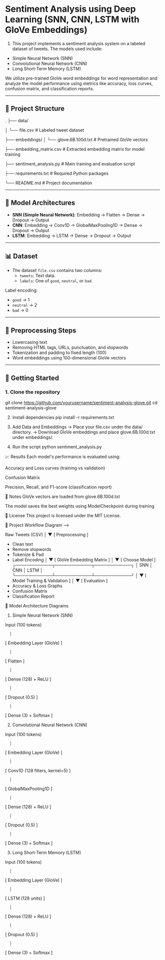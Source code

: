 # Sentiment Analysis using Deep Learning (SNN, CNN, LSTM with GloVe Embeddings)

1. This project implements a sentiment analysis system on a labeled dataset of tweets. The models used include:
- Simple Neural Network (SNN)
- Convolutional Neural Network (CNN)
- Long Short-Term Memory (LSTM)

We utilize pre-trained GloVe word embeddings for word representation and analyze the model performance using metrics like accuracy, loss curves, confusion matrix, and classification reports.

---

## 📁 Project Structure

.
├── data/

│ └── file.csv # Labeled tweet dataset

├── embeddings/
│ └── glove.6B.100d.txt # Pretrained GloVe vectors

├── embedding_matrix.csv # Extracted embedding matrix for model training

├── sentiment_analysis.py # Main training and evaluation script

├── requirements.txt # Required Python packages

└── README.md # Project documentation


---

## 🧠 Model Architectures

- **SNN (Simple Neural Network)**: Embedding → Flatten → Dense → Dropout → Output
- **CNN**: Embedding → Conv1D → GlobalMaxPooling1D → Dense → Dropout → Output
- **LSTM**: Embedding → LSTM → Dense → Dropout → Output

---

## 📊 Dataset

- The dataset `file.csv` contains two columns:
  - `tweets`: Text data.
  - `labels`: One of `good`, `neutral`, or `bad`.

Label encoding:
- `good` → 1
- `neutral` → 2
- `bad` → 0

---

## 🔧 Preprocessing Steps

- Lowercasing text
- Removing HTML tags, URLs, punctuation, and stopwords
- Tokenization and padding to fixed length (100)
- Word embeddings using 100-dimensional GloVe vectors

---

## 🚀 Getting Started

### 1. Clone the repository

git clone https://github.com/yourusername/sentiment-analysis-glove.git
cd sentiment-analysis-glove

2. Install dependencies
   pip install -r requirements.txt

3. Add Data and Embeddings
   -> Place your file.csv under the data/ directory.
   -> Download GloVe embeddings and place glove.6B.100d.txt under embeddings/.
4. Run the script
   python sentiment_analysis.py
   
📈 Results
Each model's performance is evaluated using:

Accuracy and Loss curves (training vs validation)

Confusion Matrix

Precision, Recall, and F1-score (classification report)

📌 Notes
GloVe vectors are loaded from glove.6B.100d.txt

The model saves the best weights using ModelCheckpoint during training

📜 License
This project is licensed under the MIT License.

🔄 Project Workflow Diagram -->

Raw Tweets (CSV)
      │
      ▼
[ Preprocessing ]
   - Clean text
   - Remove stopwords
   - Tokenize & Pad
   - Label Encoding
      │
      ▼
[ GloVe Embedding Matrix ]
      │
      ▼
[ Choose Model ]
   ┌────────────┬────────────┬────────────┐
   │    SNN     │    CNN     │   LSTM     │
   └────────────┴────────────┴────────────┘
      │
      ▼
[ Model Training & Validation ]
      │
      ▼
[ Evaluation ]
   - Accuracy & Loss Graphs
   - Confusion Matrix
   - Classification Report


🧠  Model Architecture Diagrams
1. Simple Neural Network (SNN)

  Input (100 tokens)
  
      │
      
[ Embedding Layer (GloVe) ]

      │
      
[ Flatten ]

      │
      
[ Dense (128) + ReLU ]

      │
      
[ Dropout (0.5) ]

      │
      
[ Dense (3) + Softmax ]


2. Convolutional Neural Network (CNN)

  Input (100 tokens)
  
      │
      
[ Embedding Layer (GloVe) ]

      │
      
[ Conv1D (128 filters, kernel=5) ]

      │
      
[ GlobalMaxPooling1D ]

      │
      
[ Dense (128) + ReLU ]

      │
      
[ Dropout (0.5) ]

      │
      
[ Dense (3) + Softmax ]


3. Long Short-Term Memory (LSTM)

  Input (100 tokens)
  
      │
      
[ Embedding Layer (GloVe) ]

      │
      
[ LSTM (128 units) ]

      │
      
[ Dense (128) + ReLU ]

      │
      
[ Dropout (0.5) ]

      │
      
[ Dense (3) + Softmax ]

